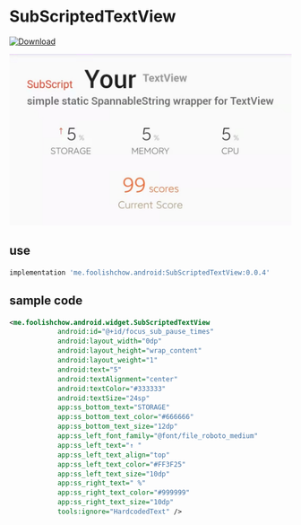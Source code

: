 # SubScriptedTextView

[![Download](https://api.bintray.com/packages/foolishchow/android/SubScriptedTextView/images/download.svg) ](https://bintray.com/foolishchow/android/SubScriptedTextView/_latestVersion)


![screenshot](./screenshot/screenshot.jpg)   

## use
```gradle
implementation 'me.foolishchow.android:SubScriptedTextView:0.0.4'
```

## sample code
```xml
<me.foolishchow.android.widget.SubScriptedTextView
            android:id="@+id/focus_sub_pause_times"
            android:layout_width="0dp"
            android:layout_height="wrap_content"
            android:layout_weight="1"
            android:text="5"
            android:textAlignment="center"
            android:textColor="#333333"
            android:textSize="24sp"
            app:ss_bottom_text="STORAGE"
            app:ss_bottom_text_color="#666666"
            app:ss_bottom_text_size="12dp"
            app:ss_left_font_family="@font/file_roboto_medium"
            app:ss_left_text="↑ "
            app:ss_left_text_align="top"
            app:ss_left_text_color="#FF3F25"
            app:ss_left_text_size="10dp"
            app:ss_right_text=" %"
            app:ss_right_text_color="#999999"
            app:ss_right_text_size="10dp"
            tools:ignore="HardcodedText" />

```
